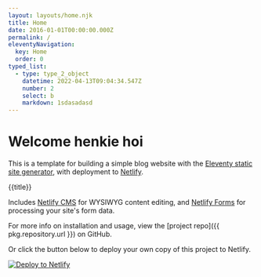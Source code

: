 ```yaml
---
layout: layouts/home.njk
title: Home
date: 2016-01-01T00:00:00.000Z
permalink: /
eleventyNavigation:
  key: Home
  order: 0
typed_list:
  - type: type_2_object
    datetime: 2022-04-13T09:04:34.547Z
    number: 2
    select: b
    markdown: 1sdasadasd
---
```


# Welcome henkie hoi

This is a template for building a simple blog website with the [Eleventy static site generator](https://www.11ty.io), with deployment to [Netlify](https://www.netlify.com).

{{title}}

Includes [Netlify CMS](https://www.netlifycms.org) for WYSIWYG content editing, and [Netlify Forms](https://www.netlify.com/docs/form-handling) for processing your site's form data.

For more info on installation and usage, view the \[project repo]({{ pkg.repository.url }}) on GitHub.

Or click the button below to deploy your own copy of this project to Netlify.

[![Deploy to Netlify](https://www.netlify.com/img/deploy/button.svg)](https://app.netlify.com/start/deploy?repository=https://github.com/danurbanowicz/eleventy-netlify-boilerplate&stack=cms)
